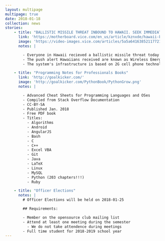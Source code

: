 ```yaml
---
layout: multipage
multipage: true
date: 2018-01-18
collection: news
stories:
    - title: "BALLISTIC MISSILE THREAT INBOUND TO HAWAII. SEEK IMMEDIATE SHELTER. THIS IS NOT A DRILL."
      link: 'https://motherboard.vice.com/en_us/article/kznxde/hawaii-ballistic-missile-warning-no-testing-system'
      image: 'https://video-images.vice.com/articles/5a5a64163852117721659729/lede/1515874449880-Screen-Shot-2018-01-13-at-23515-PM.png'
      notes: |

        - Everyone in Hawaii recieved a ballistic missile threat today via push message
        - The push alert Hawaiians received are known as Wireless Emergency Alerts
        - The system's infrastructure is based on 2G cell phone technology

    - title: "Programming Notes for Professionals Books"
      link: 'http://goalkicker.com/'
      image: 'http://goalkicker.com/PythonBook/PythonGrow.png'
      notes: |

        - Advanced Cheat Sheets for Programming Languages and OSes
        - Compiled from Stack Overflow Documentation
        - CC-BY-SA
        - Published Jan. 2018
        - Free PDF book
        - Titles:
          - Algorithms
          - Android
          - AngularJS
          - Bash
          - C
          - C++
          - Excel VBA
          - Git
          - Java
          - LaTeX
          - Linux
          - MySQL
          - Python (203 chapters!!!)
          - Ruby

    - title: "Officer Elections"
      notes: |
        # Officer Elections will be held on 2018-01-25

        ## Requirements:

        - Member on the opensource club mailing list
        - Attend at least one meeting during the semester
          - We do not take attendence during meetings
        - Full time student for 2018-2019 school year
---
```

